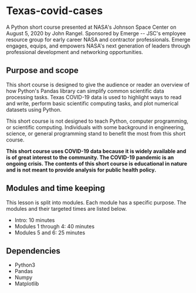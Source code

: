 # Texas-covid-cases
A Python short course presented at NASA's Johnson Space Center on August 5, 2020 by John Rangel. Sponsored by Emerge -- JSC's employee resource group for early career NASA and contractor professionals. Emerge engages, equips, and empowers NASA's next generation of leaders through professional development and networking opportunities. 

## Purpose and scope
This short course is designed to give the audience or reader an overview of how Python's Pandas library can simplify common scientific data processing tasks. Texas COVID-19 data is used to highlight ways to read and write, perform basic scientific computing tasks, and plot numerical datasets using Python.

This short course is not designed to teach Python, computer programming, or scientific computing. Individuals with some background in engineering, science, or general programming stand to benefit the most from this short course.

**This short course uses COVID-19 data because it is widely available and is of great interest to the community. The COVID-19 pandemic is an ongoing crisis. The contents of this short course is educational in nature and is not meant to provide analysis for public health policy.**

## Modules and time keeping
This lesson is split into modules. Each module has a specific purpose. The modules and their targeted times are listed below.

- Intro: 10 minutes
- Modules 1 through 4: 40 minutes
- Modules 5 and 6: 25 minutes

## Dependencies
- Python3
- Pandas
- Numpy
- Matplotlib

